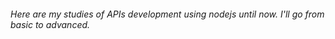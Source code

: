 ###### Here are my studies of APIs development using nodejs until now. I'll go from basic to advanced.
